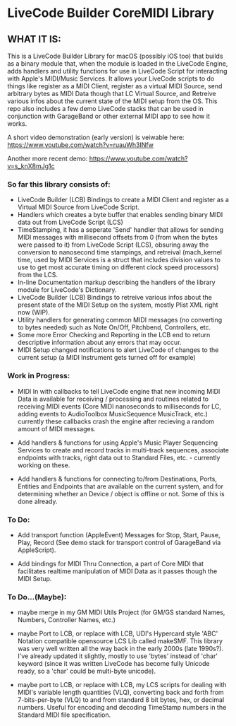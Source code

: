 # LiveCode Builder CoreMIDI Library

## WHAT IT IS:

  This is a LiveCode Builder Library for macOS (possibly iOS too) that builds as a binary module that, when the module is loaded in the LiveCode Engine, adds handlers and utility functions for use in LiveCode Script for interacting with Apple's MIDI/Music Services.
  It allows your LiveCode scripts to do things like register as a MIDI Client, register as a virtual MIDI Source, send arbitrary bytes as MIDI Data though that LC Virtual Source, and Retreive various infos about the current state of the MIDI setup from the OS. This repo also includes a few demo LiveCode stacks that can be used in conjunction with GarageBand or other external MIDI app to see how it works.

A short video demonstration (early version) is veiwable here:
https://www.youtube.com/watch?v=ruauWh3INfw

Another more recent demo:
https://www.youtube.com/watch?v=s_knX8mJg1c

### So far this library consists of:

- LiveCode Builder (LCB) Bindings to create a MIDI Client and register as a Virtual MIDI Source from LiveCode Script.
- Handlers which creates a byte buffer that enables sending binary MIDI data out from LiveCode Script (LCS)
- TimeStamping, it has a seperate 'Send' handler that allows for sending MIDI messages with millisecond offsets from 0 (from when the bytes were passed to it) from LiveCode Script (LCS), obsuring away the conversion to nanosecond time stampings, and retreival (mach_kernel time, used by MIDI Services is a struct that includes division values to use to get most accurate timing on different clock speed processors) from the LCS.
- In-line Documentation markup describing the handlers of the library module for LiveCode's Dictionary.
- LiveCode Builder (LCB) Bindings to retreive various infos about the present state of the MIDI Setup on the system, mostly Plist XML right now (WIP).
- Utility handlers for generating common MIDI messages (no converting to bytes needed) such as Note On/Off, Pitchbend, Controllers, etc.
- Some more Error Checking and Reporting in the LCB end to return descriptive information about any errors that may occur.
- MIDI Setup changed notifications to alert LiveCode of changes to the current setup (a MIDI Instrument gets turned off for example)

### Work in Progress:
- MIDI In with callbacks to tell LiveCode engine that new incoming MIDI Data is available for receiving / processing and routines related to receiving MIDI events (Core MIDI nanoseconds to milliseconds for LC, adding events to AudioToolbox MusicSequence MusicTrack, etc.) currently these callbacks crash the engine after recieving a random amount of MIDI messages.

- Add handlers & functions for using Apple's Music Player Sequencing Services to create and record tracks in multi-track sequences, associate endpoints with tracks, right data out to Standard Files, etc. - currently working on these.

- Add handlers & functions for connecting to/from Destinations, Ports, Entities and Endpoints that are available on the current system, and for determining whether an Device / object is offline or not. Some of this is done already.

### To Do:

- Add transport function (AppleEvent) Messages for Stop, Start, Pause, Play, Record (See demo stack for transport control of GarageBand via AppleScript).

- Add bindings for MIDI Thru Connection, a part of Core MIDI that facilitates realtime manipulation of MIDI Data as it passes though the MIDI Setup.

### To Do...(Maybe):

- maybe merge in my GM MIDI Utils Project (for GM/GS standard Names, Numbers, Controller Names, etc.)

- maybe Port to LCB, or replace with LCB, UDI's Hypercard style 'ABC' Notation compatible opensource LCS Lib called makeSMF. This library was very well written all the way back in the early 2000s (late 1990s?). I've already updated it slightly, mostly to use 'bytes' instead of 'char' keyword (since it was written LiveCode has become fully Unicode ready, so a 'char' could be multi-byte unicode).

- maybe port to LCB, or replace with LCB, my LCS scripts for dealing with MIDI's variable length quantities (VLQ), converting back and forth from 7-bits-per-byte (VLQ) to and from standard 8 bit bytes, hex, or decimal numbers. Useful for encoding and decoding TimeStamp numbers in the Standard MIDI file specification.
